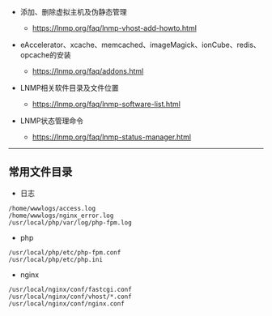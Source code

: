 - 添加、删除虚拟主机及伪静态管理
   * https://lnmp.org/faq/lnmp-vhost-add-howto.html

- eAccelerator、xcache、memcached、imageMagick、ionCube、redis、opcache的安装
   * https://lnmp.org/faq/addons.html

- LNMP相关软件目录及文件位置
  * https://lnmp.org/faq/lnmp-software-list.html

- LNMP状态管理命令
  * https://lnmp.org/faq/lnmp-status-manager.html

----

## 常用文件目录

- 日志
```
/home/wwwlogs/access.log
/home/wwwlogs/nginx_error.log
/usr/local/php/var/log/php-fpm.log
```

- php
```
/usr/local/php/etc/php-fpm.conf
/usr/local/php/etc/php.ini
```

- nginx
```
/usr/local/nginx/conf/fastcgi.conf
/usr/local/nginx/conf/vhost/*.conf
/usr/local/nginx/conf/nginx.conf
```
